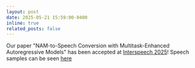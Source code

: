 ```yaml
---
layout: post
date: 2025-05-21 15:59:00-0400
inline: true
related_posts: false
---
```


Our paper "NAM-to-Speech Conversion with Multitask-Enhanced Autoregressive Models" has been accepted at [Interspeech 2025](https://www.interspeech2025.org/home)! Speech samples can be seen [here](https://noalignnam.github.io/autoregressiveNAM/)

